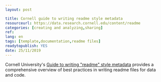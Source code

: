```yaml
---
layout: post 

title: Cornell guide to writing readme style metadata
resourceurl: https://data.research.cornell.edu/content/readme
categories: [creating and analyzing,sharing]
ref: 
lang: en
tags: [template,documentation,readme files]
readytopublish: YES
date: 25/11/2019
---
```

Cornell University's [Guide to writing "readme" style metadata](https://data.research.cornell.edu/content/readme) provides a comprehensive overview of best practices in writing readme files for data and code.